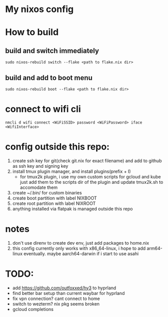 # My nixos config

# How to build
## build and switch immediately
```
sudo nixos-rebuild switch --flake <path to flake.nix dir>
```

## build and add to boot menu
```
sudo nixos-rebuild boot --flake <path to flake.nix dir>
```

# connect to wifi cli
```
nmcli d wifi connect <WiFiSSID> password <WiFiPassword> iface <WifiInterface>
```

# config outside this repo:
1. create ssh key for git(check git.nix for exact filename) and add to github as ssh key and signing key
2. install tmux plugin manager, and install plugins(prefix + I)
    - for tmux2k plugin, i use my own custom scripts for gcloud and kube
      just add them to the scripts dir of the plugin and update tmux2k.sh to      accomodate them
3. create ~/.bin/ for custom binaries
4. create boot partition with label NIXBOOT
5. create root partition with label NIXROOT
6. anything installed via flatpak is managed outside this repo

# notes
1. don't use direnv to create dev env, just add packages to home.nix
2. this config currently only works with x86_64-linux, i hope to add 
   arm64-linux eventually. maybe aarch64-darwin if i start to use asahi

# TODO:
- add https://github.com/outfoxxed/hy3 to hyprland
- find better bar setup than current waybar for hyprland
- fix vpn connection? cant connect to home
- switch to wezterm? nix pkg seems broken
- gcloud completions
